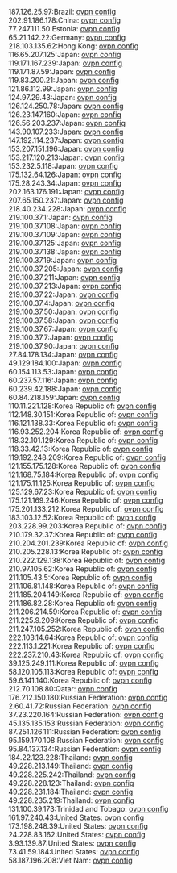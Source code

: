 187.126.25.97:Brazil: [ovpn config](vpn/187_126_25_97.ovpn)  
202.91.186.178:China: [ovpn config](vpn/202_91_186_178.ovpn)  
77.247.111.50:Estonia: [ovpn config](vpn/77_247_111_50.ovpn)  
65.21.142.22:Germany: [ovpn config](vpn/65_21_142_22.ovpn)  
218.103.135.62:Hong Kong: [ovpn config](vpn/218_103_135_62.ovpn)  
116.65.207.125:Japan: [ovpn config](vpn/116_65_207_125.ovpn)  
119.171.167.239:Japan: [ovpn config](vpn/119_171_167_239.ovpn)  
119.171.87.59:Japan: [ovpn config](vpn/119_171_87_59.ovpn)  
119.83.200.21:Japan: [ovpn config](vpn/119_83_200_21.ovpn)  
121.86.112.99:Japan: [ovpn config](vpn/121_86_112_99.ovpn)  
124.97.29.43:Japan: [ovpn config](vpn/124_97_29_43.ovpn)  
126.124.250.78:Japan: [ovpn config](vpn/126_124_250_78.ovpn)  
126.23.147.160:Japan: [ovpn config](vpn/126_23_147_160.ovpn)  
126.56.203.237:Japan: [ovpn config](vpn/126_56_203_237.ovpn)  
143.90.107.233:Japan: [ovpn config](vpn/143_90_107_233.ovpn)  
147.192.114.237:Japan: [ovpn config](vpn/147_192_114_237.ovpn)  
153.207.151.196:Japan: [ovpn config](vpn/153_207_151_196.ovpn)  
153.217.120.213:Japan: [ovpn config](vpn/153_217_120_213.ovpn)  
153.232.5.118:Japan: [ovpn config](vpn/153_232_5_118.ovpn)  
175.132.64.126:Japan: [ovpn config](vpn/175_132_64_126.ovpn)  
175.28.243.34:Japan: [ovpn config](vpn/175_28_243_34.ovpn)  
202.163.176.191:Japan: [ovpn config](vpn/202_163_176_191.ovpn)  
207.65.150.237:Japan: [ovpn config](vpn/207_65_150_237.ovpn)  
218.40.234.228:Japan: [ovpn config](vpn/218_40_234_228.ovpn)  
219.100.37.1:Japan: [ovpn config](vpn/219_100_37_1.ovpn)  
219.100.37.108:Japan: [ovpn config](vpn/219_100_37_108.ovpn)  
219.100.37.109:Japan: [ovpn config](vpn/219_100_37_109.ovpn)  
219.100.37.125:Japan: [ovpn config](vpn/219_100_37_125.ovpn)  
219.100.37.138:Japan: [ovpn config](vpn/219_100_37_138.ovpn)  
219.100.37.19:Japan: [ovpn config](vpn/219_100_37_19.ovpn)  
219.100.37.205:Japan: [ovpn config](vpn/219_100_37_205.ovpn)  
219.100.37.211:Japan: [ovpn config](vpn/219_100_37_211.ovpn)  
219.100.37.213:Japan: [ovpn config](vpn/219_100_37_213.ovpn)  
219.100.37.22:Japan: [ovpn config](vpn/219_100_37_22.ovpn)  
219.100.37.4:Japan: [ovpn config](vpn/219_100_37_4.ovpn)  
219.100.37.50:Japan: [ovpn config](vpn/219_100_37_50.ovpn)  
219.100.37.58:Japan: [ovpn config](vpn/219_100_37_58.ovpn)  
219.100.37.67:Japan: [ovpn config](vpn/219_100_37_67.ovpn)  
219.100.37.7:Japan: [ovpn config](vpn/219_100_37_7.ovpn)  
219.100.37.90:Japan: [ovpn config](vpn/219_100_37_90.ovpn)  
27.84.178.134:Japan: [ovpn config](vpn/27_84_178_134.ovpn)  
49.129.184.100:Japan: [ovpn config](vpn/49_129_184_100.ovpn)  
60.154.113.53:Japan: [ovpn config](vpn/60_154_113_53.ovpn)  
60.237.57.116:Japan: [ovpn config](vpn/60_237_57_116.ovpn)  
60.239.42.188:Japan: [ovpn config](vpn/60_239_42_188.ovpn)  
60.84.218.159:Japan: [ovpn config](vpn/60_84_218_159.ovpn)  
110.11.221.128:Korea Republic of: [ovpn config](vpn/110_11_221_128.ovpn)  
112.148.30.151:Korea Republic of: [ovpn config](vpn/112_148_30_151.ovpn)  
116.121.138.33:Korea Republic of: [ovpn config](vpn/116_121_138_33.ovpn)  
116.93.252.204:Korea Republic of: [ovpn config](vpn/116_93_252_204.ovpn)  
118.32.101.129:Korea Republic of: [ovpn config](vpn/118_32_101_129.ovpn)  
118.33.42.13:Korea Republic of: [ovpn config](vpn/118_33_42_13.ovpn)  
119.192.248.209:Korea Republic of: [ovpn config](vpn/119_192_248_209.ovpn)  
121.155.175.128:Korea Republic of: [ovpn config](vpn/121_155_175_128.ovpn)  
121.168.75.184:Korea Republic of: [ovpn config](vpn/121_168_75_184.ovpn)  
121.175.11.125:Korea Republic of: [ovpn config](vpn/121_175_11_125.ovpn)  
125.129.67.23:Korea Republic of: [ovpn config](vpn/125_129_67_23.ovpn)  
175.121.169.246:Korea Republic of: [ovpn config](vpn/175_121_169_246.ovpn)  
175.201.133.212:Korea Republic of: [ovpn config](vpn/175_201_133_212.ovpn)  
183.103.12.52:Korea Republic of: [ovpn config](vpn/183_103_12_52.ovpn)  
203.228.99.203:Korea Republic of: [ovpn config](vpn/203_228_99_203.ovpn)  
210.179.32.37:Korea Republic of: [ovpn config](vpn/210_179_32_37.ovpn)  
210.204.201.239:Korea Republic of: [ovpn config](vpn/210_204_201_239.ovpn)  
210.205.228.13:Korea Republic of: [ovpn config](vpn/210_205_228_13.ovpn)  
210.222.129.138:Korea Republic of: [ovpn config](vpn/210_222_129_138.ovpn)  
210.97.105.62:Korea Republic of: [ovpn config](vpn/210_97_105_62.ovpn)  
211.105.43.5:Korea Republic of: [ovpn config](vpn/211_105_43_5.ovpn)  
211.106.81.148:Korea Republic of: [ovpn config](vpn/211_106_81_148.ovpn)  
211.185.204.149:Korea Republic of: [ovpn config](vpn/211_185_204_149.ovpn)  
211.186.82.28:Korea Republic of: [ovpn config](vpn/211_186_82_28.ovpn)  
211.206.214.59:Korea Republic of: [ovpn config](vpn/211_206_214_59.ovpn)  
211.225.9.209:Korea Republic of: [ovpn config](vpn/211_225_9_209.ovpn)  
211.247.105.252:Korea Republic of: [ovpn config](vpn/211_247_105_252.ovpn)  
222.103.14.64:Korea Republic of: [ovpn config](vpn/222_103_14_64.ovpn)  
222.113.1.221:Korea Republic of: [ovpn config](vpn/222_113_1_221.ovpn)  
222.237.210.43:Korea Republic of: [ovpn config](vpn/222_237_210_43.ovpn)  
39.125.249.111:Korea Republic of: [ovpn config](vpn/39_125_249_111.ovpn)  
58.120.105.113:Korea Republic of: [ovpn config](vpn/58_120_105_113.ovpn)  
59.6.141.140:Korea Republic of: [ovpn config](vpn/59_6_141_140.ovpn)  
212.70.108.80:Qatar: [ovpn config](vpn/212_70_108_80.ovpn)  
176.212.150.180:Russian Federation: [ovpn config](vpn/176_212_150_180.ovpn)  
2.60.41.72:Russian Federation: [ovpn config](vpn/2_60_41_72.ovpn)  
37.23.220.164:Russian Federation: [ovpn config](vpn/37_23_220_164.ovpn)  
45.135.135.153:Russian Federation: [ovpn config](vpn/45_135_135_153.ovpn)  
87.251.126.111:Russian Federation: [ovpn config](vpn/87_251_126_111.ovpn)  
95.159.170.108:Russian Federation: [ovpn config](vpn/95_159_170_108.ovpn)  
95.84.137.134:Russian Federation: [ovpn config](vpn/95_84_137_134.ovpn)  
184.22.123.228:Thailand: [ovpn config](vpn/184_22_123_228.ovpn)  
49.228.213.149:Thailand: [ovpn config](vpn/49_228_213_149.ovpn)  
49.228.225.242:Thailand: [ovpn config](vpn/49_228_225_242.ovpn)  
49.228.228.123:Thailand: [ovpn config](vpn/49_228_228_123.ovpn)  
49.228.231.184:Thailand: [ovpn config](vpn/49_228_231_184.ovpn)  
49.228.235.219:Thailand: [ovpn config](vpn/49_228_235_219.ovpn)  
131.100.39.173:Trinidad and Tobago: [ovpn config](vpn/131_100_39_173.ovpn)  
161.97.240.43:United States: [ovpn config](vpn/161_97_240_43.ovpn)  
173.198.248.39:United States: [ovpn config](vpn/173_198_248_39.ovpn)  
24.228.83.162:United States: [ovpn config](vpn/24_228_83_162.ovpn)  
3.93.139.87:United States: [ovpn config](vpn/3_93_139_87.ovpn)  
73.41.59.184:United States: [ovpn config](vpn/73_41_59_184.ovpn)  
58.187.196.208:Viet Nam: [ovpn config](vpn/58_187_196_208.ovpn)  
